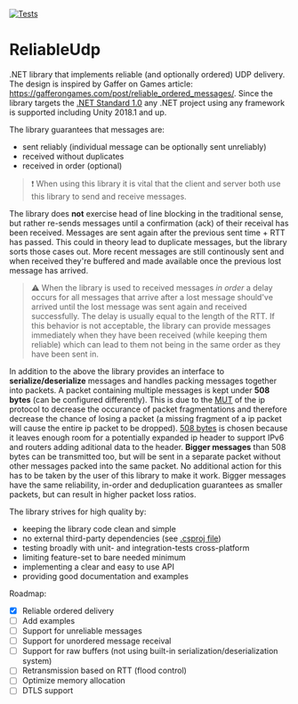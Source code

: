 [![Tests](https://github.com/Kezzo/reliable-udp/actions/workflows/tests.yml/badge.svg?branch=main)](https://github.com/Kezzo/reliable-udp/actions/workflows/tests.yml)

# ReliableUdp

.NET library that implements reliable (and optionally ordered) UDP delivery. 
The design is inspired by Gaffer on Games article: https://gafferongames.com/post/reliable_ordered_messages/.
Since the library targets the [.NET Standard 1.0](https://dotnet.microsoft.com/en-us/platform/dotnet-standard) any .NET project using any framework is supported including Unity 2018.1 and up.

The library guarantees that messages are:
- sent reliably (individual message can be optionally sent unreliably)
- received without duplicates
- received in order (optional)

> :exclamation: When using this library it is vital that the client and server both use this library to send and receive messages.

The library does **not** exercise head of line blocking in the traditional sense, but rather re-sends messages until a confirmation (ack) of their receival has been received. Messages are sent again after the previous sent time + RTT has passed. This could in theory lead to duplicate messages, but the library sorts those cases out. More recent messages are still continously sent and when received they're buffered and made available once the previous lost message has arrived.
> :warning: When the library is used to received messages *in order* a delay occurs for all messages that arrive after a lost message should've arrived until the lost message was sent again and received successfully. The delay is usually equal to the length of the RTT. If this behavior is not acceptable, the library can provide messages immediately when they have been received (while keeping them reliable) which can lead to them not being in the same order as they have been sent in.

In addition to the above the library provides an interface to **serialize/deserialize** messages and handles packing messages together into packets. A packet containing multiple messages is kept under **508 bytes** (can be configured differently). This is due to the [MUT](https://en.wikipedia.org/wiki/Maximum_transmission_unit) of the ip protocol to decrease the occurance of packet fragmentations and therefore decrease the chance of losing a packet (a missing fragment of a ip packet will cause the entire ip packet to be dropped). [508 bytes](https://serverfault.com/questions/246508/how-is-the-mtu-is-65535-in-udp-but-ethernet-does-not-allow-frame-size-more-than) is chosen because it leaves enough room for a potentially expanded ip header to support IPv6 and routers adding aditional data to the header.
**Bigger messages** than 508 bytes can be transmitted too, but will be sent in a separate packet without other messages packed into the same packet. No additional action for this has to be taken by the user of this library to make it work. Bigger messages have the same reliability, in-order and deduplication guarantees as smaller packets, but can result in higher packet loss ratios.

The library strives for high quality by:
- keeping the library code clean and simple
- no external third-party dependencies (see [.csproj file](src/ReliableUdp.csproj))
- testing broadly with unit- and integration-tests cross-platform
- limiting feature-set to bare needed minimum
- implementing a clear and easy to use API
- providing good documentation and examples

Roadmap:
- [x] Reliable ordered delivery
- [ ] Add examples
- [ ] Support for unreliable messages
- [ ] Support for unordered message receival
- [ ] Support for raw buffers (not using built-in serialization/deserialization system)
- [ ] Retransmission based on RTT (flood control)
- [ ] Optimize memory allocation
- [ ] DTLS support
